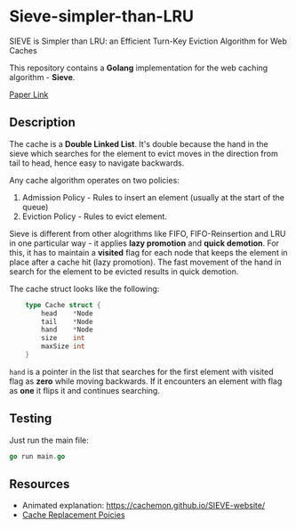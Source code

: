 # Sieve-simpler-than-LRU

SIEVE is Simpler than LRU: an Efficient Turn-Key Eviction Algorithm for Web Caches

This repository contains a **Golang** implementation for the web caching algorithm - **Sieve**.

[Paper Link](https://www.usenix.org/conference/nsdi24/presentation/zhang-yazhuo)

## Description

The cache is a **Double Linked List**. It's double because the hand in the sieve which searches for the element
to evict moves in the direction from tail to head, hence easy to navigate backwards.

Any cache algorithm operates on two policies:
1. Admission Policy - Rules to insert an element (usually at the start of the queue)
2. Eviction Policy - Rules to evict element.

Sieve is different from other alogrithms like FIFO, FIFO-Reinsertion and LRU in one particular way - it applies **lazy promotion** and **quick demotion**. For this, it has to maintain a **visited** flag for each node that keeps the element in place after a cache hit (lazy promotion). The fast movement of the hand in search for the element to be evicted results in quick demotion.

The cache struct looks like the following:

```go
    type Cache struct {
        head    *Node
        tail    *Node
        hand    *Node
        size    int
        maxSize int
    }
```

``hand`` is a pointer in the list that searches for the first element with visited flag as **zero** while moving backwards. If it encounters an element with flag as **one** it flips it and continues searching.

## Testing

Just run the main file:

```go
go run main.go
```

## Resources

- Animated explanation: https://cachemon.github.io/SIEVE-website/
- [Cache Replacement Poicies](https://en.wikipedia.org/wiki/Cache_replacement_policies)
